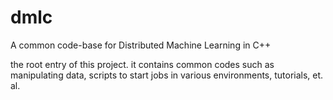 # dmlc

A common code-base for Distributed Machine Learning in C++

the root entry of this project. it contains common codes such as manipulating data, scripts to start jobs in various environments, tutorials, et. al.
